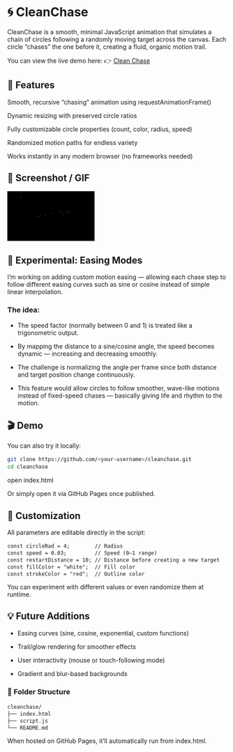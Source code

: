 # 🌀 CleanChase

CleanChase is a smooth, minimal JavaScript animation that simulates a chain of circles following a randomly moving target across the canvas.
Each circle “chases” the one before it, creating a fluid, organic motion trail.

You can view the live demo here:
👉 [Clean Chase](https://klabruben3.github.io/clean-chase/)

## 🧠 Features

Smooth, recursive “chasing” animation using requestAnimationFrame()

Dynamic resizing with preserved circle ratios

Fully customizable circle properties (count, color, radius, speed)

Randomized motion paths for endless variety

Works instantly in any modern browser (no frameworks needed)

## 📀 Screenshot / GIF

![Clean Chase GIF](./public/clean-chase_gif.gif)

## 🚧 Experimental: Easing Modes

I’m working on adding custom motion easing — allowing each chase step to follow different easing curves such as sine or cosine instead of simple linear interpolation.

### The idea:

- The speed factor (normally between 0 and 1) is treated like a trigonometric output.

- By mapping the distance to a sine/cosine angle, the speed becomes dynamic — increasing and decreasing smoothly.

- The challenge is normalizing the angle per frame since both distance and target position change continuously.

- This feature would allow circles to follow smoother, wave-like motions instead of fixed-speed chases — basically giving life and rhythm to the motion.

## 🎬 Demo

You can also try it locally:

```bash
git clone https://github.com/<your-username>/cleanchase.git
cd cleanchase
```

open index.html

Or simply open it via GitHub Pages once published.

## 🎨 Customization

All parameters are editable directly in the script:

```const circleCount = 10;     // Number of circles
const circleRad = 4;        // Radius
const speed = 0.03;         // Speed (0–1 range)
const restartDistance = 10; // Distance before creating a new target
const fillColor = "white";  // Fill color
const strokeColor = "red";  // Outline color
```

You can experiment with different values or even randomize them at runtime.

## 💡 Future Additions

- Easing curves (sine, cosine, exponential, custom functions)

- Trail/glow rendering for smoother effects

- User interactivity (mouse or touch-following mode)

- Gradient and blur-based backgrounds

### 🧱 Folder Structure

```
cleanchase/
├── index.html
├── script.js
└── README.md
```

When hosted on GitHub Pages, it’ll automatically run from index.html.
